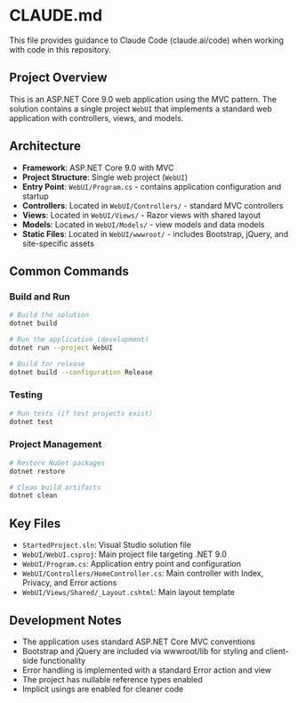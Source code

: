 # CLAUDE.md

This file provides guidance to Claude Code (claude.ai/code) when working with code in this repository.

## Project Overview

This is an ASP.NET Core 9.0 web application using the MVC pattern. The solution contains a single project `WebUI` that implements a standard web application with controllers, views, and models.

## Architecture

- **Framework**: ASP.NET Core 9.0 with MVC
- **Project Structure**: Single web project (`WebUI`)
- **Entry Point**: `WebUI/Program.cs` - contains application configuration and startup
- **Controllers**: Located in `WebUI/Controllers/` - standard MVC controllers
- **Views**: Located in `WebUI/Views/` - Razor views with shared layout
- **Models**: Located in `WebUI/Models/` - view models and data models
- **Static Files**: Located in `WebUI/wwwroot/` - includes Bootstrap, jQuery, and site-specific assets

## Common Commands

### Build and Run
```bash
# Build the solution
dotnet build

# Run the application (development)
dotnet run --project WebUI

# Build for release
dotnet build --configuration Release
```

### Testing
```bash
# Run tests (if test projects exist)
dotnet test
```

### Project Management
```bash
# Restore NuGet packages
dotnet restore

# Clean build artifacts
dotnet clean
```

## Key Files

- `StartedProject.sln`: Visual Studio solution file
- `WebUI/WebUI.csproj`: Main project file targeting .NET 9.0
- `WebUI/Program.cs`: Application entry point and configuration
- `WebUI/Controllers/HomeController.cs`: Main controller with Index, Privacy, and Error actions
- `WebUI/Views/Shared/_Layout.cshtml`: Main layout template

## Development Notes

- The application uses standard ASP.NET Core MVC conventions
- Bootstrap and jQuery are included via wwwroot/lib for styling and client-side functionality
- Error handling is implemented with a standard Error action and view
- The project has nullable reference types enabled
- Implicit usings are enabled for cleaner code